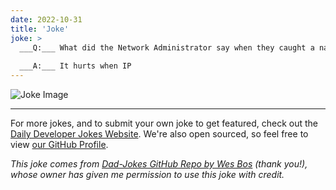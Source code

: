 ```yaml
---
date: 2022-10-31
title: 'Joke'
joke: >
  ___Q:___ What did the Network Administrator say when they caught a nasty virus?
  
  ___A:___ It hurts when IP
---
```



![Joke Image](https://private.xtrp.io/projects/DailyDeveloperJokes/public_image_server/images/5e1259ce87a7e.png)

---

For more jokes, and to submit your own joke to get featured, check out the [Daily Developer Jokes Website](https://dailydeveloperjokes.github.io/). We're also open sourced, so feel free to view [our GitHub Profile](https://github.com/dailydeveloperjokes).


_This joke comes from [Dad-Jokes GitHub Repo by Wes Bos](https://github.com/wesbos/dad-jokes) (thank you!), whose owner has given me permission to use this joke with credit._

<!--
Joke text:
**Q:** What did the Network Administrator say when they caught a nasty virus?

**A:** It hurts when IP
 -->


